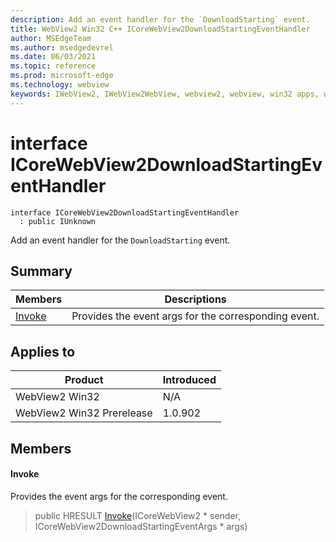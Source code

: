 ```yaml
---
description: Add an event handler for the `DownloadStarting` event.
title: WebView2 Win32 C++ ICoreWebView2DownloadStartingEventHandler
author: MSEdgeTeam
ms.author: msedgedevrel
ms.date: 06/03/2021
ms.topic: reference
ms.prod: microsoft-edge
ms.technology: webview
keywords: IWebView2, IWebView2WebView, webview2, webview, win32 apps, win32, edge, ICoreWebView2, ICoreWebView2Controller, browser control, edge html, ICoreWebView2DownloadStartingEventHandler
---
```


# interface ICoreWebView2DownloadStartingEventHandler

```
interface ICoreWebView2DownloadStartingEventHandler
  : public IUnknown
```

Add an event handler for the `DownloadStarting` event.

## Summary

 Members                        | Descriptions
--------------------------------|---------------------------------------------
[Invoke](#invoke) | Provides the event args for the corresponding event.

## Applies to

Product                         | Introduced
--------------------------------|---------------------------------------------
WebView2 Win32            |    N/A
WebView2 Win32 Prerelease |    1.0.902

## Members

#### Invoke

Provides the event args for the corresponding event.

> public HRESULT [Invoke](#invoke)(ICoreWebView2 * sender, ICoreWebView2DownloadStartingEventArgs * args)

